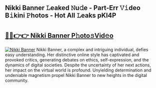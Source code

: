 ## Nikki Banner 𝙻eaked 𝙽u𝚍e - Part-Err 𝚅𝚒deo B𝚒kini 𝙿hotos - Hot All 𝙻eaks pKI4P

# <h2><a href="http://ld0ssl.urlbe.top/?page=Nikki+Banner">🔗🔗👉👉 Nikki Banner P𝚑oto𝚜Vid𝚎o</a></h2>

[![Nikki Banner](https://i.imgur.com/eBuTRDB.gif)](http://ld0ssl.urlbe.top/?page=Nikki+Banner)
Nikki Banner, a complex and intriguing individual, defies easy understanding. Her distinctive online style has captivated and provoked critics, generating debates on ethics, self-expression, and the dynamics of digital societies. Despite the uncertainty of her next actions, her impact on the virtual world is profound. Unyielding determination and undeniable magnetism propel Nikki Banner to new heights in the digital community.
